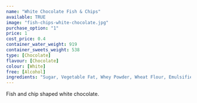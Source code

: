 ```yaml
---
name: "White Chocolate Fish & Chips"
available: TRUE
image: "fish-chips-white-chocolate.jpg"
purchase_option: "1"
price: 1
cost_price: 0.4
container_water_weight: 919
container_sweets_weight: 538
type: [Chocolate]
flavour: [Chocolate]
colour: [White]
free: [Alcohol]
ingredients: "Sugar, Vegetable Fat, Whey Powder, Wheat Flour, Emulsifier: Soya Lecithin"
---
```

Fish and chip shaped white chocolate.